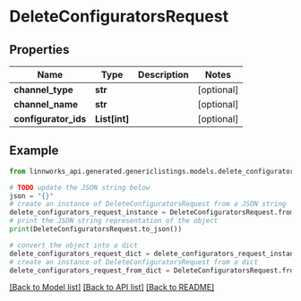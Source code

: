 # DeleteConfiguratorsRequest


## Properties

Name | Type | Description | Notes
------------ | ------------- | ------------- | -------------
**channel_type** | **str** |  | [optional] 
**channel_name** | **str** |  | [optional] 
**configurator_ids** | **List[int]** |  | [optional] 

## Example

```python
from linnworks_api.generated.genericlistings.models.delete_configurators_request import DeleteConfiguratorsRequest

# TODO update the JSON string below
json = "{}"
# create an instance of DeleteConfiguratorsRequest from a JSON string
delete_configurators_request_instance = DeleteConfiguratorsRequest.from_json(json)
# print the JSON string representation of the object
print(DeleteConfiguratorsRequest.to_json())

# convert the object into a dict
delete_configurators_request_dict = delete_configurators_request_instance.to_dict()
# create an instance of DeleteConfiguratorsRequest from a dict
delete_configurators_request_from_dict = DeleteConfiguratorsRequest.from_dict(delete_configurators_request_dict)
```
[[Back to Model list]](../README.md#documentation-for-models) [[Back to API list]](../README.md#documentation-for-api-endpoints) [[Back to README]](../README.md)


